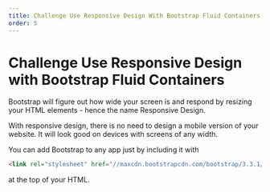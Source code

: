 ```yaml
---
title: Challenge Use Responsive Design With Bootstrap Fluid Containers
order: 5
---
```

# Challenge Use Responsive Design with Bootstrap Fluid Containers

Bootstrap will figure out how wide your screen is and respond by resizing your HTML elements - hence the name Responsive Design.

With responsive design, there is no need to design a mobile version of your website. It will look good on devices with screens of any width.

You can add Bootstrap to any app just by including it with

```html
<link rel="stylesheet" href="//maxcdn.bootstrapcdn.com/bootstrap/3.3.1/css/bootstrap.min.css"/>
```

at the top of your HTML.
